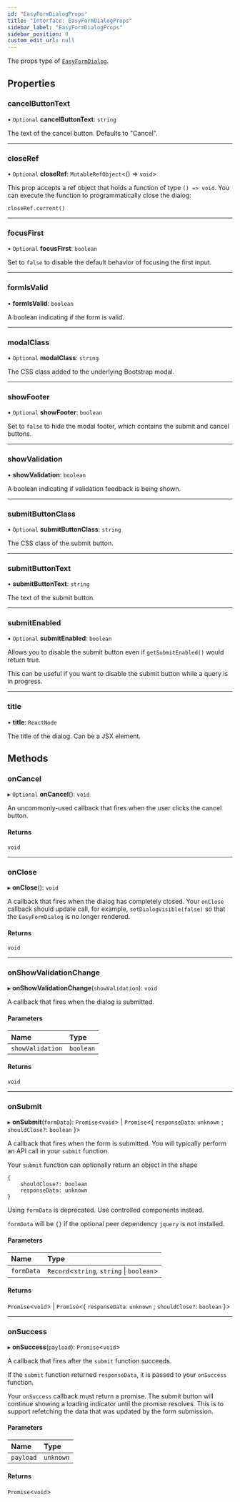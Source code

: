 ```yaml
---
id: "EasyFormDialogProps"
title: "Interface: EasyFormDialogProps"
sidebar_label: "EasyFormDialogProps"
sidebar_position: 0
custom_edit_url: null
---
```


The props type of [`EasyFormDialog`](../#easyformdialog).

## Properties

### cancelButtonText

• `Optional` **cancelButtonText**: `string`

The text of the cancel button. Defaults to "Cancel".

___

### closeRef

• `Optional` **closeRef**: `MutableRefObject`<() => `void`\>

This prop accepts a ref object that holds a function of type `() =>
void`. You can execute the function to programmatically close the dialog:

```
closeRef.current()
```

___

### focusFirst

• `Optional` **focusFirst**: `boolean`

Set to `false` to disable the default behavior of focusing the first
input.

___

### formIsValid

• **formIsValid**: `boolean`

A boolean indicating if the form is valid.

___

### modalClass

• `Optional` **modalClass**: `string`

The CSS class added to the underlying Bootstrap modal.

___

### showFooter

• `Optional` **showFooter**: `boolean`

Set to `false` to hide the modal footer, which contains the submit and
cancel buttons.

___

### showValidation

• **showValidation**: `boolean`

A boolean indicating if validation feedback is being shown.

___

### submitButtonClass

• `Optional` **submitButtonClass**: `string`

The CSS class of the submit button.

___

### submitButtonText

• **submitButtonText**: `string`

The text of the submit button.

___

### submitEnabled

• `Optional` **submitEnabled**: `boolean`

Allows you to disable the submit button even if `getSubmitEnabled()`
would return true.

This can be useful if you want to disable the submit button while a query
is in progress.

___

### title

• **title**: `ReactNode`

The title of the dialog. Can be a JSX element.

## Methods

### onCancel

▸ `Optional` **onCancel**(): `void`

An uncommonly-used callback that fires when the user clicks the cancel button.

#### Returns

`void`

___

### onClose

▸ **onClose**(): `void`

A callback that fires when the dialog has completely closed. Your
`onClose` callback should update call, for example,
`setDialogVisible(false)` so that the `EasyFormDialog` is no longer
rendered.

#### Returns

`void`

___

### onShowValidationChange

▸ **onShowValidationChange**(`showValidation`): `void`

A callback that fires when the dialog is submitted.

#### Parameters

| Name | Type |
| :------ | :------ |
| `showValidation` | `boolean` |

#### Returns

`void`

___

### onSubmit

▸ **onSubmit**(`formData`): `Promise`<`void`\> \| `Promise`<{ `responseData`: `unknown` ; `shouldClose?`: `boolean`  }\>

A callback that fires when the form is submitted. You will typically
perform an API call in your `submit` function.

Your `submit` function can optionally return an object in the shape

```
{
    shouldClose?: boolean
    responseData: unknown
}
```

Using `formData` is deprecated. Use controlled components instead.

`formData` will be `{}` if the optional peer dependency `jquery` is not
installed.

#### Parameters

| Name | Type |
| :------ | :------ |
| `formData` | `Record`<`string`, `string` \| `boolean`\> |

#### Returns

`Promise`<`void`\> \| `Promise`<{ `responseData`: `unknown` ; `shouldClose?`: `boolean`  }\>

___

### onSuccess

▸ **onSuccess**(`payload`): `Promise`<`void`\>

A callback that fires after the `submit` function succeeds.

If the `submit` function returned `responseData`, it is passed to your
`onSuccess` function.

Your `onSuccess` callback must return a promise. The submit button will
continue showing a loading indicator until the promise resolves. This is
to support refetching the data that was updated by the form submission.

#### Parameters

| Name | Type |
| :------ | :------ |
| `payload` | `unknown` |

#### Returns

`Promise`<`void`\>
